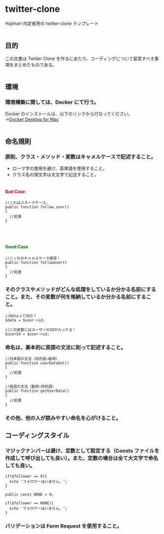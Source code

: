 # twitter-clone

Hajimari 内定者用の twitter-clone テンプレート
<br/>
<br/>

## 目的

この文書は Twitter Clone を作るにあたり、コーディングについて留意すべき事項をまとめたものである。
<br/>
<br/>

## 環境

### 環境構築に関しては、Docker にて行う。

Docker のインストールは、以下のリンクから行なってください。<br/>
→[Docker Desktop for Mac](https://docs.docker.com/desktop/mac/install/)
<br/>
<br/>

## 命名規則

### 原則、クラス・メソッド・変数はキャメルケースで記述すること。

- ローマ字の使用を避け、英単語を使用すること。
- クラス名の頭文字は大文字で記述すること。
  <br/>
  <br/>

#### <span style="color: red;">Bad Case</span>

```
//これはスネークケース。
public function follow_user()
{
  //処理
}
```

<br/>
<br/>

#### <span style="color: green;">Good Case</span>

```
//こっちのキャメルケース推奨！
public function followUser()
{
  //処理
}
```

### そのクラスやメソッドがどんな処理をしているか分かる名前にすること。また、その変数が何を格納しているか分かる名前にすること。

```
//dataって何の？
$data = $user->id;
```

```
//この変数にはユーザーのIDが入ってる！
$userId = $user->id;
```

### 命名は、基本的に英語の文法に則って記述すること。

```
//日本語の文法（目的語→動詞）
public function userDataGet()
{
  //処理
}
```

```
//英語の文法（動詞→目的語）
public function getUserData()
{
  //処理
}
```

### その他、他の人が読みやすい命名を心がけること。

## コーディングスタイル

### マジックナンバーは避け、定数として設定する（Consts ファイルを作成して呼び出しても良い）。また、定数の場合は全て大文字で命名しても良い。

```
if($follower == 0){
  echo 'フォロワーはいません。';
}
```

```
public const NONE = 0;

if($follower == NONE){
  echo 'フォロワーはいません。';
}
```

### バリデーションは Form Request を使用すること。
